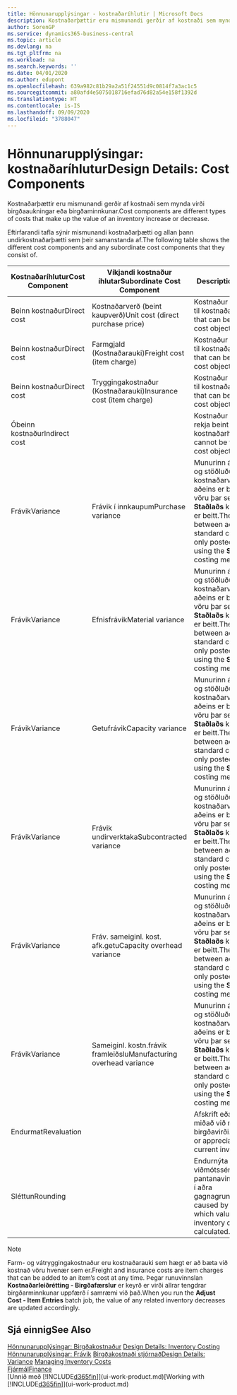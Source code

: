 ```yaml
---
title: Hönnunarupplýsingar - kostnaðaríhlutir | Microsoft Docs
description: Kostnaðarþættir eru mismunandi gerðir af kostnaði sem mynda virði birgðaaukningar eða birgðaminnkunar.
author: SorenGP
ms.service: dynamics365-business-central
ms.topic: article
ms.devlang: na
ms.tgt_pltfrm: na
ms.workload: na
ms.search.keywords: ''
ms.date: 04/01/2020
ms.author: edupont
ms.openlocfilehash: 639a982c81b29a2a51f24551d9c0814f7a3ac1c5
ms.sourcegitcommit: a80afd4e5075018716efad76d82a54e158f1392d
ms.translationtype: HT
ms.contentlocale: is-IS
ms.lasthandoff: 09/09/2020
ms.locfileid: "3788047"
---
```

# <a name="design-details-cost-components"></a><span data-ttu-id="24858-103">Hönnunarupplýsingar: kostnaðaríhlutur</span><span class="sxs-lookup"><span data-stu-id="24858-103">Design Details: Cost Components</span></span>
<span data-ttu-id="24858-104">Kostnaðarþættir eru mismunandi gerðir af kostnaði sem mynda virði birgðaaukningar eða birgðaminnkunar.</span><span class="sxs-lookup"><span data-stu-id="24858-104">Cost components are different types of costs that make up the value of an inventory increase or decrease.</span></span>  

 <span data-ttu-id="24858-105">Eftirfarandi tafla sýnir mismunandi kostnaðarþætti og allan þann undirkostnaðarþætti sem þeir samanstanda af.</span><span class="sxs-lookup"><span data-stu-id="24858-105">The following table shows the different cost components and any subordinate cost components that they consist of.</span></span>  

|<span data-ttu-id="24858-106">Kostnaðaríhlutur</span><span class="sxs-lookup"><span data-stu-id="24858-106">Cost Component</span></span>|<span data-ttu-id="24858-107">Víkjandi kostnaður íhlutar</span><span class="sxs-lookup"><span data-stu-id="24858-107">Subordinate Cost Component</span></span>|<span data-ttu-id="24858-108">Description</span><span class="sxs-lookup"><span data-stu-id="24858-108">Description</span></span>|  
|--------------------|--------------------------------|---------------------------------------|  
|<span data-ttu-id="24858-109">Beinn kostnaður</span><span class="sxs-lookup"><span data-stu-id="24858-109">Direct cost</span></span>|<span data-ttu-id="24858-110">Kostnaðarverð (beint kaupverð)</span><span class="sxs-lookup"><span data-stu-id="24858-110">Unit cost (direct purchase price)</span></span>|<span data-ttu-id="24858-111">Kostnaður sem rekja má til kostnaðarhlutar.</span><span class="sxs-lookup"><span data-stu-id="24858-111">Cost that can be traced to a cost object.</span></span>|  
|<span data-ttu-id="24858-112">Beinn kostnaður</span><span class="sxs-lookup"><span data-stu-id="24858-112">Direct cost</span></span>|<span data-ttu-id="24858-113">Farmgjald (Kostnaðarauki)</span><span class="sxs-lookup"><span data-stu-id="24858-113">Freight cost (item charge)</span></span>|<span data-ttu-id="24858-114">Kostnaður sem rekja má til kostnaðarhlutar.</span><span class="sxs-lookup"><span data-stu-id="24858-114">Cost that can be traced to a cost object.</span></span>|  
|<span data-ttu-id="24858-115">Beinn kostnaður</span><span class="sxs-lookup"><span data-stu-id="24858-115">Direct cost</span></span>|<span data-ttu-id="24858-116">Tryggingakostnaður (Kostnaðarauki)</span><span class="sxs-lookup"><span data-stu-id="24858-116">Insurance cost (item charge)</span></span>|<span data-ttu-id="24858-117">Kostnaður sem rekja má til kostnaðarhlutar.</span><span class="sxs-lookup"><span data-stu-id="24858-117">Cost that can be traced to a cost object.</span></span>|  
|<span data-ttu-id="24858-118">Óbeinn kostnaður</span><span class="sxs-lookup"><span data-stu-id="24858-118">Indirect cost</span></span>||<span data-ttu-id="24858-119">Kostnaður sem ekki má rekja beint til kostnaðarhlutar.</span><span class="sxs-lookup"><span data-stu-id="24858-119">Cost that cannot be traced to a cost object.</span></span>|  
|<span data-ttu-id="24858-120">Frávik</span><span class="sxs-lookup"><span data-stu-id="24858-120">Variance</span></span>|<span data-ttu-id="24858-121">Frávik í innkaupum</span><span class="sxs-lookup"><span data-stu-id="24858-121">Purchase variance</span></span>|<span data-ttu-id="24858-122">Munurinn á raunkostnaði og stöðluðu kostnaðarverði sem aðeins er bókað vegna vöru þar sem aðferð **Staðlaðs** kostnaðarverðs er beitt.</span><span class="sxs-lookup"><span data-stu-id="24858-122">The difference between actual and standard costs, which is only posted for items using the **Standard** costing method.</span></span>|  
|<span data-ttu-id="24858-123">Frávik</span><span class="sxs-lookup"><span data-stu-id="24858-123">Variance</span></span>|<span data-ttu-id="24858-124">Efnisfrávik</span><span class="sxs-lookup"><span data-stu-id="24858-124">Material variance</span></span>|<span data-ttu-id="24858-125">Munurinn á raunkostnaði og stöðluðu kostnaðarverði sem aðeins er bókað vegna vöru þar sem aðferð **Staðlaðs** kostnaðarverðs er beitt.</span><span class="sxs-lookup"><span data-stu-id="24858-125">The difference between actual and standard costs, which is only posted for items using the **Standard** costing method.</span></span>|  
|<span data-ttu-id="24858-126">Frávik</span><span class="sxs-lookup"><span data-stu-id="24858-126">Variance</span></span>|<span data-ttu-id="24858-127">Getufrávik</span><span class="sxs-lookup"><span data-stu-id="24858-127">Capacity variance</span></span>|<span data-ttu-id="24858-128">Munurinn á raunkostnaði og stöðluðu kostnaðarverði sem aðeins er bókað vegna vöru þar sem aðferð **Staðlaðs** kostnaðarverðs er beitt.</span><span class="sxs-lookup"><span data-stu-id="24858-128">The difference between actual and standard costs, which is only posted for items using the **Standard** costing method.</span></span>|  
|<span data-ttu-id="24858-129">Frávik</span><span class="sxs-lookup"><span data-stu-id="24858-129">Variance</span></span>|<span data-ttu-id="24858-130">Frávik undirverktaka</span><span class="sxs-lookup"><span data-stu-id="24858-130">Subcontracted variance</span></span>|<span data-ttu-id="24858-131">Munurinn á raunkostnaði og stöðluðu kostnaðarverði sem aðeins er bókað vegna vöru þar sem aðferð **Staðlaðs** kostnaðarverðs er beitt.</span><span class="sxs-lookup"><span data-stu-id="24858-131">The difference between actual and standard costs, which is only posted for items using the **Standard** costing method.</span></span>|  
|<span data-ttu-id="24858-132">Frávik</span><span class="sxs-lookup"><span data-stu-id="24858-132">Variance</span></span>|<span data-ttu-id="24858-133">Fráv. sameiginl. kost. afk.getu</span><span class="sxs-lookup"><span data-stu-id="24858-133">Capacity overhead variance</span></span>|<span data-ttu-id="24858-134">Munurinn á raunkostnaði og stöðluðu kostnaðarverði sem aðeins er bókað vegna vöru þar sem aðferð **Staðlaðs** kostnaðarverðs er beitt.</span><span class="sxs-lookup"><span data-stu-id="24858-134">The difference between actual and standard costs, which is only posted for items using the **Standard** costing method.</span></span>|  
|<span data-ttu-id="24858-135">Frávik</span><span class="sxs-lookup"><span data-stu-id="24858-135">Variance</span></span>|<span data-ttu-id="24858-136">Sameiginl. kostn.frávik framleiðslu</span><span class="sxs-lookup"><span data-stu-id="24858-136">Manufacturing overhead variance</span></span>|<span data-ttu-id="24858-137">Munurinn á raunkostnaði og stöðluðu kostnaðarverði sem aðeins er bókað vegna vöru þar sem aðferð **Staðlaðs** kostnaðarverðs er beitt.</span><span class="sxs-lookup"><span data-stu-id="24858-137">The difference between actual and standard costs, which is only posted for items using the **Standard** costing method.</span></span>|  
|<span data-ttu-id="24858-138">Endurmat</span><span class="sxs-lookup"><span data-stu-id="24858-138">Revaluation</span></span>||<span data-ttu-id="24858-139">Afskrift eða uppfærsla miðað við núgildandi birgðavirði.</span><span class="sxs-lookup"><span data-stu-id="24858-139">A depreciation or appreciation of the current inventory value.</span></span>|  
|<span data-ttu-id="24858-140">Sléttun</span><span class="sxs-lookup"><span data-stu-id="24858-140">Rounding</span></span>||<span data-ttu-id="24858-141">Endurnýta viðmótssérstillingu fyrir pantanavinnsluforstillingu í aðra gagnagrunna</span><span class="sxs-lookup"><span data-stu-id="24858-141">Residuals caused by the way in which valuation of inventory decreases are calculated.</span></span>|  

> [!NOTE]  
>  <span data-ttu-id="24858-142">Farm- og vátryggingakostnaður eru kostnaðarauki sem hægt er að bæta við kostnað vöru hvenær sem er.</span><span class="sxs-lookup"><span data-stu-id="24858-142">Freight and insurance costs are item charges that can be added to an item’s cost at any time.</span></span> <span data-ttu-id="24858-143">Þegar runuvinnslan **Kostnaðarleiðrétting - Birgðafærslur** er keyrð er virði allrar tengdrar birgðarminnkunar uppfærð í samræmi við það.</span><span class="sxs-lookup"><span data-stu-id="24858-143">When you run the **Adjust Cost - Item Entries** batch job, the value of any related inventory decreases are updated accordingly.</span></span>  

## <a name="see-also"></a><span data-ttu-id="24858-144">Sjá einnig</span><span class="sxs-lookup"><span data-stu-id="24858-144">See Also</span></span>  
 <span data-ttu-id="24858-145">[Hönnunarupplýsingar: Birgðakostnaður](design-details-inventory-costing.md) </span><span class="sxs-lookup"><span data-stu-id="24858-145">[Design Details: Inventory Costing](design-details-inventory-costing.md) </span></span>  
 <span data-ttu-id="24858-146">[Hönnunarupplýsingar: Frávik](design-details-variance.md) [Birgðakostnaði stjórnað](finance-manage-inventory-costs.md)</span><span class="sxs-lookup"><span data-stu-id="24858-146">[Design Details: Variance](design-details-variance.md) [Managing Inventory Costs](finance-manage-inventory-costs.md)</span></span>  
 [<span data-ttu-id="24858-147">Fjármál</span><span class="sxs-lookup"><span data-stu-id="24858-147">Finance</span></span>](finance.md)  
 <span data-ttu-id="24858-148">[Unnið með [!INCLUDE[d365fin](includes/d365fin_md.md)]](ui-work-product.md)</span><span class="sxs-lookup"><span data-stu-id="24858-148">[Working with [!INCLUDE[d365fin](includes/d365fin_md.md)]](ui-work-product.md)</span></span>  

